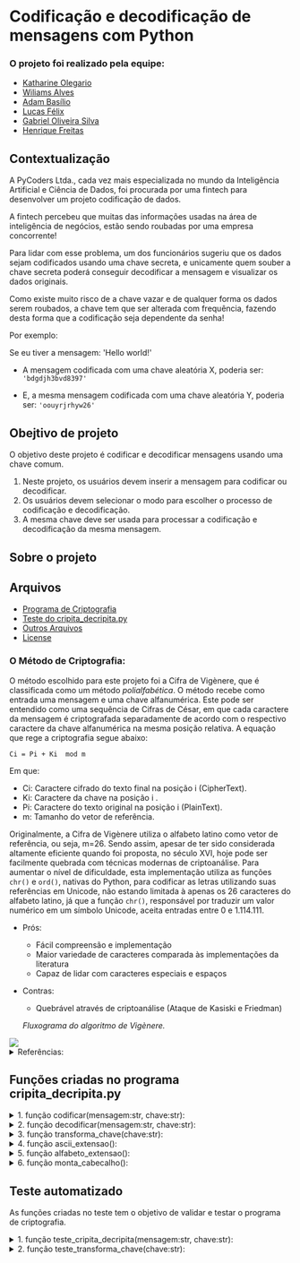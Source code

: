 # Codificação e decodificação de mensagens com Python

### O projeto foi realizado pela equipe:
- [Katharine Olegario](https://github.com/KatharineOlegario) 
- [Wiliams Alves](https://github.com/alves05) 
- [Adam Basílio](https://github.com/abasilio91)
- [Lucas Félix](https://github.com/lucaxfelis)
- [Gabriel Oliveira Silva](https://github.com/gabrielbsb82)
- [Henrique Freitas](https://github.com/henriqsf)

## Contextualização

A PyCoders Ltda., cada vez mais especializada no mundo da Inteligência Artificial e Ciência de Dados, foi procurada por uma fintech para desenvolver um projeto codificação de dados. 

A fintech percebeu que muitas das informações usadas na área de inteligência de negócios, estão sendo roubadas por uma empresa concorrente! 

Para lidar com esse problema, um dos funcionários sugeriu que os dados sejam codificados usando uma chave secreta, e unicamente quem souber a chave secreta poderá conseguir decodificar a mensagem e visualizar os dados originais.

Como existe muito risco de a chave vazar e de qualquer forma os dados serem roubados, a chave tem que ser alterada com frequência, fazendo desta forma que a codificação seja dependente da senha! 

Por exemplo:

Se eu tiver a mensagem: 'Hello world!'
- A mensagem codificada com uma chave aleatória X, poderia ser: ```'bdgdjh3bvd8397'```

- E, a mesma mensagem codificada com uma chave aleatória Y, poderia ser: ```'oouyrjrhyw26'```

## Obejtivo de projeto

O objetivo deste projeto é codificar e decodificar mensagens usando uma chave comum.

1. Neste projeto, os usuários devem inserir a mensagem para codificar ou decodificar. 
2. Os usuários devem selecionar o modo para escolher o processo de codificação e decodificação. 
3. A mesma chave deve ser usada para processar a codificação e decodificação da mesma mensagem.

## Sobre o projeto

## Arquivos 

- [Programa de Criptografia](./code/cripita_decripita.py)
- [Teste do cripita_decripita.py](./tests/test_cripita_decripita.py)
- [Outros Arquivos](./others/)
- [License](LICENSE)

### O Método de Criptografia:

O método escolhido para este projeto foi a Cifra de Vigènere, que é classificada como um método *polialfabética*. O método recebe como entrada uma mensagem e uma chave alfanumérica. Este pode ser entendido como uma sequência de Cifras de César, em que cada caractere da mensagem é criptografada separadamente de acordo com o respectivo caractere da chave alfanumérica na mesma posição relativa. A equação que rege a criptografia segue abaixo:

```Ci = Pi + Ki  mod m```

Em que:
- Ci: Caractere cifrado do texto final na posição i (CipherText).
- Ki: Caractere da chave  na posição i .
- Pi: Caractere do texto original  na posição i (PlainText).
- m: Tamanho do vetor de referência.


Originalmente, a Cifra de Vigènere utiliza o alfabeto latino como vetor de referência, ou seja, m=26. Sendo assim, apesar de ter sido considerada altamente eficiente quando foi proposta, no século XVI, hoje pode ser facilmente quebrada com técnicas modernas de criptoanálise. Para aumentar o nível de dificuldade, esta implementação utiliza as funções ```chr()``` e ```ord()```, nativas do Python, para codificar as letras utilizando suas referências em Unicode, não estando limitada à apenas os 26 caracteres do alfabeto latino, já que a função ```chr()```, responsável por traduzir um valor numérico em um símbolo Unicode, aceita entradas entre 0 e 1.114.111.

- Prós:
    - Fácil compreensão e implementação
    - Maior variedade de caracteres comparada às implementações da literatura
    - Capaz de lidar com caracteres especiais e espaços
- Contras:
    - Quebrável através de criptoanálise (Ataque de Kasiski e Friedman)



    *Fluxograma do algoritmo de Vigènere.*
<img src='./others/fluxograma.png'>

<details>

<summary>Referências:</summary>


- [Built-in Functions#ord — Python 3.7.17 documentation](https://docs.python.org/3.7/library/functions.html#ord)
- [Built-in Functions#chr — Python 3.7.17 documentation](https://docs.python.org/3.7/library/functions.html#chr)
- [Codificar e Decodificar Usando a Cifra de Vig - wikiHow](https://pt.wikihow.com/Codificar-e-Decodificar-Usando-a-Cifra-de-Vig)
- [Cifra de Vigenère – Wikipédia, a enciclopédia livre (wikipedia.org)](https://pt.wikipedia.org/wiki/Cifra_de_Vigen%C3%A8re)
- [An-Enhanced-Vigenere-Cipher-For-Data-Security-libre.pdf (d1wqtxts1xzle7.cloudfront.net)](https://d1wqtxts1xzle7.cloudfront.net/44594117/An-Enhanced-Vigenere-Cipher-For-Data-Security-libre.pdf?1460300129=&response-content-disposition=inline%3B+filename%3DAn_Enhanced_Vigenere_Cipher_For_Data_Sec.pdf&Expires=1698356584&Signature=USa1XFc1UyD9uB4L6sKdPYgVVDqZwDWoAIy80zv1~ruyf5qHrnylBUFcKik6nUxsuTZBbjCYnWweaji0jaORTsC38IqeHLAP8zwJd8ISiijFj8v0KexdUdBVLYenXHFZf-HbGXIOKjgRHe4d5-6Qow4q0P7XyTC-aBI7-eZe0P357M4XlYWKrAKMoRcl19lX7DbOqyX7Lw-Xa4iDpflr15uYP3Us8HMPyVCjXOyMDZ1di~c4C7fdu0otx7AbKhCrX1rDgXviJUmx~EPOeUI5IjtdCEQ2gJJQpiBdEDiL-vCX7BdoT0YLo2GXtUgWCaDV0iY~-jSGwoffTrdjlSVj6Q__&Key-Pair-Id=APKAJLOHF5GGSLRBV4ZA)
- [Data Security Using Vigenere Cipher and Goldbach Codes Algorithm (researchgate.net)](https://www.researchgate.net/profile/Robbi-Rahim/publication/312651703_Data_Security_Using_Vigenere_Cipher_and_Goldbach_Codes_Algorithm/links/588762edaca272b7b4522a6a/Data-Security-Using-Vigenere-Cipher-and-Goldbach-Codes-Algorithm.pdf)
- [aliyu-2016-ijca-908549-libre.pdf (d1wqtxts1xzle7.cloudfront.net)](https://d1wqtxts1xzle7.cloudfront.net/52095035/aliyu-2016-ijca-908549-libre.pdf?1489104159=&response-content-disposition=inline%3B+filename%3DVigenere_Cipher_Trends_Review_and_Possib.pdf&Expires=1698365495&Signature=Qv3AM6X~3NVg5OaLdRXoJMxQlOuy~VZ2kRyHQtiETloCC1Y-H60CYuqc3g-hVKDup~Liqiol-JVcgEyUpozqRO~sNslxw3oGSdZ~wlQZtF4Fe7Pkzt58B5J-OmPAgmeFjoXzMfrF7YVYdMs4RMRMUS5x3XohQS-urWOmavmyf6k-fWGyMcPnq2T2TdaS7htOxl68CHke0xyZbllmwv7atXwPr4oj9P5rav4Ni~pkoZpL5mcdoh8sxQvMvIQdY~qGH37h0a7lX5pNUucsHDerUQzE7~YFbuOGrwcuOtqJZikvlMOmHOKhkI8fbkk~VEd832C~tXIYRMEWmcBcfA14yg__&Key-Pair-Id=APKAJLOHF5GGSLRBV4ZA)

</details>


## Funções criadas no programa cripita_decripita.py

<details>

<summary>1. função codificar(mensagem:str, chave:str):</summary>

- Aplica o método da Cifra de Vigènere na codificação.

    - ENTRADA:
        - mensagem, ```str```: Texto que irá ser criptografado.
        - chave, ```str```: Senha alfanumérica que irá definir a offset do texto.

    - SAÍDA:
        - mensagem_codificada, ```str```: Mensagem criptografada.

```
'''Função que criptografar a mensagem.'''
def codificar(mensagem : str, chave : str):
    mensagem_codificada = ""

    '''Garante que a chave e a mensagem tenham o mesmo tamanho.'''
    if len(chave) < len(mensagem):
        while len(chave) < len(mensagem):
            chave += chave
    
    chave = chave[:len(mensagem)]

    for car_chave, car_mensagem in zip(chave, mensagem):
        offset = transforma_chave(car_chave)
        mensagem_codificada += chr((ord(car_mensagem) + offset) % ascii_extensao())
    
    return mensagem_codificada
```

</details>

<details>

<summary>2. função decodificar(mensagem:str, chave:str):</summary>

- Aplica o método da Cifra de Vigènere na decodificação.

    - ENTRADA:
        - mensagem, ```str```: Texto que irá ser descriptografado.
        - chave, ```str```: Senha alfanumérica que foi fornecida na criptografia da mensagem original que irá definir a offset do texto.

    - SAÍDA:
        - mensagem_decodificada, ```str```: Mensagem descriptografada.

```
'''Função que descriptografa a mensagem.'''
def decodificar(mensagem : str, chave : str):
    mensagem_decodificada = ""

    '''Garante que a chave e a mensagem tenham o mesmo tamanho.'''
    if len(chave) < len(mensagem):
        while len(chave) < len(mensagem):
            chave += chave
    
    chave = chave[:len(mensagem)]

    for car_chave, car_mensagem in zip(chave, mensagem):
        offset = transforma_chave(car_chave)
        mensagem_decodificada += chr((ord(car_mensagem) - offset) % ascii_extensao())

    
    return mensagem_decodificada
```

</details>

<details>

<summary>3. função transforma_chave(chave:str):</summary>

- Aplica a mudança da chave para o formato numérico e multiplo de 26.

    - ENTRADA:
        - chave, ```str```: Senha alfanumérica que irá ser transformada em numérica.

    - SAÍDA:
        - chave_numerica, ```int```: Retorna a chave em formato numérico multiplo de 26.

```
'''Função que transforma a chave.'''
def transforma_chave(chave : str):
    chave = str(chave)
    chave_numerica = 0

    for caractere in str(chave):
        chave_numerica += ord(caractere)
    
    return chave_numerica % alfabeto_extensao()
```

</details>

<details>

<summary>4. função ascii_extensao():</summary>

- Retorna o intervalo válido para o argumento da função ```chr()``` vai de ```0 até 1.114.111```.

```
'''Define o intervalo válido da funação chr().'''
def ascii_extensao():
    invervalo = 1114112
    return invervalo
```

</details>

<details>

<summary>5. função alfabeto_extensao():</summary>

- Retorna o intervalo de ```26``` caracteres conrespondetes a o alfabeto pt-br.

```
'''Define o intervalo do alfabeto português-BR.'''
def alfabeto_extensao():
    extensao = 26
    return extensao
```

</details>

<details>

<summary>6. função monta_cabecalho():</summary>

- Monta o cabeçalho do programa a ser renderizado na chamada inicial.

```
'''Define o cabeçalho do programa.'''
def monta_cabecalho():
    cabecalho = TEXTO_CABECALHO.format(
        TEXTO_BARRA, 
        "*"+TEXTO_NOME_PROGRAMA.center(len(TEXTO_BARRA)-2)+"*", 
        TEXTO_BARRA
    )
    return cabecalho
```

</details>

## Teste automatizado
As funções criadas no teste tem o objetivo de validar e testar o programa de criptografia.

<details>

<summary>1. função teste_cripita_decripita(mensagem:str, chave:str):</summary>

- Aplica o teste nas funções ```codificar(mensagem:str, chave:str)``` e ```decodificar(mensagem:str, chave:str)```

    - ENTRADA:
        - mensagem, ```str```: Mensagem a ser criptografada
        - chave, ```str```: Senha alfanumérica que irá definir a offset do texto.

    - SAÍDA:
        - mensagem == mensagem_decodificada, ```str```: Validação, apos a criptografia irá verificar se a mensagem foi descriptografada corretamente, retorno esperado *True*.

```
def teste_cripita_decripita(mensagem : str, chave : str):
    mensagem_codificada = codificar(mensagem=mensagem, chave=chave)
    mensagem_decodificada = decodificar(mensagem=mensagem_codificada, chave=chave)

    return mensagem == mensagem_decodificada
```

</details>


<details>

<summary>2. função teste_transforma_chave(chave:str):</summary>

- Aplica o teste na função ```transforma_chave(chave:str)```

    - ENTRADA:
        - chave, ```str```: Senha alfanumérica que irá ser transformada em numérica.

    - SAÍDA:
        - transforma_chave(chave) % 26 == 0, ```int```: Validação, caso a função ```transforma_chave(chave:str)``` retorne um número multiplo de 26 o retorno esperado é *True*.

```
def teste_transforma_chave(chave : str):
    return transforma_chave(chave) % 26 == 0
```

</details>
